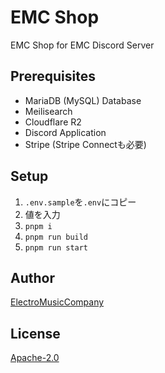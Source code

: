 # EMC Shop

EMC Shop for EMC Discord Server

## Prerequisites

* MariaDB (MySQL) Database
* Meilisearch
* Cloudflare R2
* Discord Application
* Stripe (Stripe Connectも必要)

## Setup

1. `.env.sample`を`.env`にコピー
2. 値を入力
3. `pnpm i`
4. `pnpm run build`
5. `pnpm run start`

## Author

[ElectroMusicCompany](https://github.com/ElectroMusicCompany)

## License

[Apache-2.0](https://github.com/ElectroMusicCompany/emc-shop/blob/main/LICENSE)
